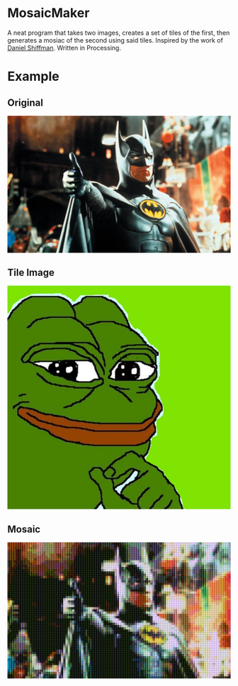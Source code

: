 # MosaicMaker
A neat program that takes two images, creates a set of tiles of the first, then generates a mosiac of the second using said tiles.
Inspired by the work of [Daniel Shiffman](https://shiffman.net/). Written in Processing.

# Example

## Original    
![This is the source image to make into mosiac!](./batman-thumb.jpg)

## Tile Image    
![This is the image that will be made into tiles for the mosaic!](./pepe2.jpg)

## Mosaic
![This is the source image composed of colored tiles of the tile image!](./mosaic.png)
